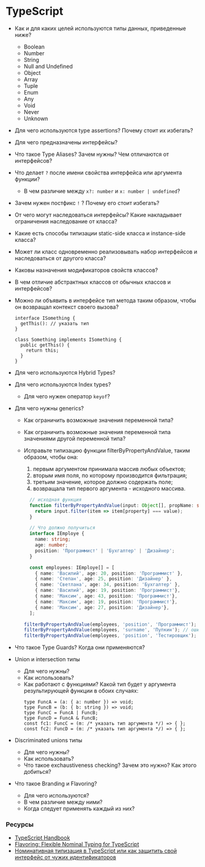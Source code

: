 # TypeScript

* Как и для каких целей используются типы данных, приведенные ниже?
  * Boolean
  * Number
  * String
  * Null and Undefined
  * Object
  * Array
  * Tuple
  * Enum
  * Any
  * Void
  * Never
  * Unknown
* Для чего используются type assertions? Почему стоит их избегать?
* Для чего предназначены интерфейсы?
* Что такое Type Aliases? Зачем нужны? Чем отличаются от интерфейсов?
* Что делает `?` после имени свойства интерфейса или аргумента функции?
  *  В чем различие между `x?: number` и `x: number | undefined`?
* Зачем нужен постфикс `!` ? Почему его стоит избегать?
* От чего могут наследоваться интерфейсы? Какие накладывает ограничения наследование от класса?
* Какие есть способы типизации static-side класса и instance-side класса?
* Может ли класс одновременно реализовывать набор интерфейсов и наследоваться от другого класса?
* Каковы назначения модификаторов свойств классов?
* В чем отличие абстрактных классов от обычных классов и интерфейсов?
* Можно ли объявить в интерфейсе тип метода таким образом, чтобы он возвращал контекст своего вызова?
  ```
  interface ISomething {
    getThis(): // указать тип
  }

  class Something implements ISomething {
    public getThis() {
      return this;
    }
  }
  ```
* Для чего используются Hybrid Types?
* Для чего используются Index types?
  * Для чего нужен оператор `keyof`?
* Для чего нужны generics?
  * Как ограничить возможные значения переменной типа?
  * Как ограничить возможные значения переменной типа значениями другой переменной типа?
  * Исправьте типизацию функции filterByPropertyAndValue, таким образом, чтобы она:
      1. первым аргументом принимала массив любых объектов;
      1. вторым имя поля, по которому производится фильтрация;
      1. третьим значение, которое должно содержать поле;
      1. возвращала тип первого аргумента - исходного массива.

    ```typescript
      // исходная функция
      function filterByPropertyAndValue(input: Object[], propName: string, propValue: any): Object[] {
        return input.filter(item => item[property] === value);
      }
    ```

    ```typescript
      // Что должно получиться
      interface IEmploye {
        name: string;
        age: number;
        position: 'Программист' | 'Бухгалтер' | 'Дизайнер';
      }

      const employees: IEmploye[] = [
        { name: 'Василий', age: 20, position: 'Программист' },
        { name: 'Степан', age: 25, position: 'Дизайнер' },
        { name: 'Светлана', age: 34, position: 'Бухгалтер' },
        { name: 'Василий', age: 19, position: 'Программист'},
        { name: 'Максим', age: 43, position: 'Программист'},
        { name: 'Максим', age: 19, position: 'Программист'},
        { name: 'Максим', age: 27, position: 'Дизайнер'},
      ];

    filterByPropertyAndValue(employees, 'position', 'Программист'); // вернёт IEmploye[]
    filterByPropertyAndValue(employees, 'surname', 'Пупкин'); // ошибка, тип IEmploye не содержит поле 'surname'
    filterByPropertyAndValue(employees, 'position', 'Тестировщик'); // ошибка, поле 'position' не может содержать значение 'Тестировщик',
    ```
* Что такое Type Guards? Когда они применяются?

* Union и intersection типы
  * Для чего нужны?
  * Как использовать?
  * Как работают с функциями? Какой тип будет у аргумента результирующей функции в обоих случаях:
    ```
    type FuncA = (a: { a: number }) => void;
    type FuncB = (b: { b: string }) => void;
    type FuncC = FuncA | FuncB;
    type FuncD = FuncA & FuncB;
    const fc1: FuncC = (m: /* указать тип аргумента */) => { };
    const fc2: FuncD = (m: /* указать тип аргумента */) => { };
    ```
* Discriminated unions типы
  * Для чего нужны?
  * Как использовать?
  * Что такое exchaustiveness checking? Зачем это нужно? Как этого добиться?
* Что такое Branding и Flavoring?
  * Для чего используются?
  * В чем различие между ними?
  * Когда следует применять каждый из них?

### Ресурсы
* [TypeScript Handbook](https://www.typescriptlang.org/docs/handbook/basic-types.html)
* [Flavoring: Flexible Nominal Typing for TypeScript](https://spin.atomicobject.com/2018/01/15/typescript-flexible-nominal-typing/)
* [Номинативная типизация в TypeScript или как защитить свой интерфейс от чужих идентификаторов](https://habr.com/ru/post/446768/)
